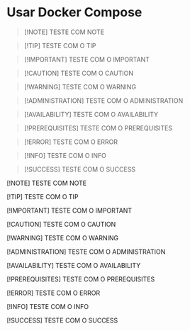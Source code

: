 # Usar Docker Compose

>[!NOTE] TESTE COM NOTE

>[!TIP] TESTE COM O TIP

>[!IMPORTANT] TESTE COM O IMPORTANT

>[!CAUTION] TESTE COM O CAUTION

>[!WARNING] TESTE COM O WARNING

>[!ADMINISTRATION] TESTE COM O ADMINISTRATION

>[!AVAILABILITY] TESTE COM O AVAILABILITY

>[!PREREQUISITES] TESTE COM O PREREQUISITES

>[!ERROR] TESTE COM O ERROR

>[!INFO] TESTE COM O INFO

>[!SUCCESS] TESTE COM O SUCCESS

[!NOTE] TESTE COM NOTE

[!TIP] TESTE COM O TIP

[!IMPORTANT] TESTE COM O IMPORTANT

[!CAUTION] TESTE COM O CAUTION

[!WARNING] TESTE COM O WARNING

[!ADMINISTRATION] TESTE COM O ADMINISTRATION

[!AVAILABILITY] TESTE COM O AVAILABILITY

[!PREREQUISITES] TESTE COM O PREREQUISITES

[!ERROR] TESTE COM O ERROR

[!INFO] TESTE COM O INFO

[!SUCCESS] TESTE COM O SUCCESS

